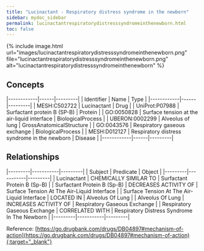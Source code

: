 ```yaml
---
title: "Lucinactant - Respiratory distress syndrome in the newborn"
sidebar: mydoc_sidebar
permalink: lucinactantrespiratorydistresssyndromeinthenewborn.html
toc: false 
---
```


{% include image.html url="images/lucinactantrespiratorydistresssyndromeinthenewborn.png" file="lucinactantrespiratorydistresssyndromeinthenewborn.png" alt="lucinactantrespiratorydistresssyndromeinthenewborn" %}

## Concepts

|------------|------|---------|
| Identifier | Name | Type    |
|------------|------|---------|
| MESH:C502722 | Lucinactant | Drug |
| UniProt:P07988 | Surfactant protein B (SP-B) | Protein |
| GO:0050828 | Surface tension at the air-liquid interface | BiologicalProcess |
| UBERON:0002299 | Alveolus of lung | GrossAnatomicalStructure |
| GO:0043576 | Respiratory gaseous exchange | BiologicalProcess |
| MESH:D012127 | Respiratory distress syndrome in the newborn | Disease |
|------------|------|---------|

## Relationships

|---------|-----------|---------|
| Subject | Predicate | Object  |
|---------|-----------|---------|
| Lucinactant | CHEMICALLY SIMILAR TO | Surfactant Protein B (Sp-B) |
| Surfactant Protein B (Sp-B) | DECREASES ACTIVITY OF | Surface Tension At The Air-Liquid Interface |
| Surface Tension At The Air-Liquid Interface | LOCATED IN | Alveolus Of Lung |
| Alveolus Of Lung | INCREASES ACTIVITY OF | Respiratory Gaseous Exchange |
| Respiratory Gaseous Exchange | CORRELATED WITH | Respiratory Distress Syndrome In The Newborn |
|---------|-----------|---------|

Reference: [https://go.drugbank.com/drugs/DB04897#mechanism-of-action](https://go.drugbank.com/drugs/DB04897#mechanism-of-action){:target="_blank"}